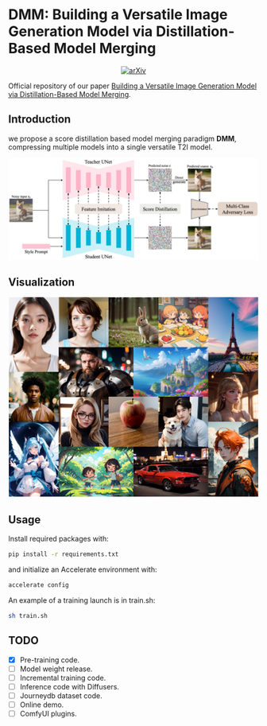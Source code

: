 # DMM: Building a Versatile Image Generation Model via Distillation-Based Model Merging

<div style="text-align: center;">
  <a href="https://arxiv.org/abs/2504.12364"><img src="https://img.shields.io/badge/arXiv-2504.12364-b31b1b.svg" alt="arXiv"></a>
</div>


Official repository of our paper [Building a Versatile Image Generation Model via Distillation-Based Model Merging](https://arxiv.org/abs/2504.12364).


## Introduction

we propose a score distillation based model merging paradigm **DMM**, compressing multiple models into a single versatile T2I model.

![](assets/method.jpg)

## Visualization

![](assets/visualization.jpg)

## Usage

Install required packages with:

```bash
pip install -r requirements.txt
```

and initialize an Accelerate environment with:

```bash
accelerate config
```

An example of a training launch is in train.sh:

```bash
sh train.sh
```

## TODO
- [x] Pre-training code.
- [ ] Model weight release.
- [ ] Incremental training code.
- [ ] Inference code with Diffusers.
- [ ] Journeydb dataset code.
- [ ] Online demo.
- [ ] ComfyUI plugins.